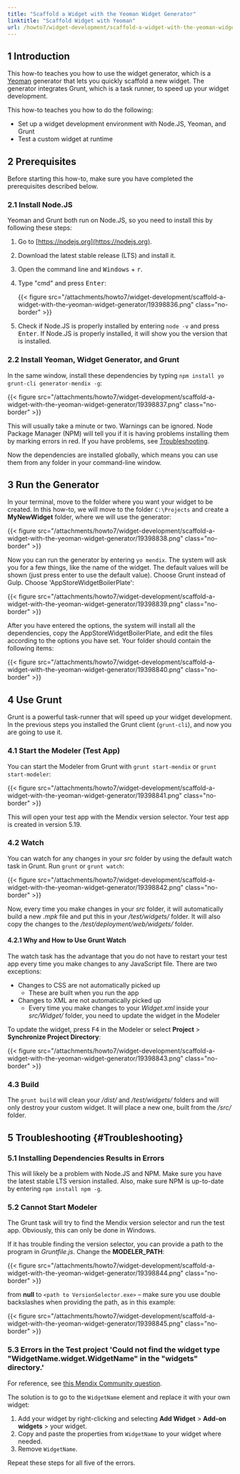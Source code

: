```yaml
---
title: "Scaffold a Widget with the Yeoman Widget Generator"
linktitle: "Scaffold Widget with Yeoman"
url: /howto7/widget-development/scaffold-a-widget-with-the-yeoman-widget-generator/
---
```


## 1 Introduction

This how-to teaches you how to use the widget generator, which is a [Yeoman](https://yeoman.io/) generator that lets you quickly scaffold a new widget. The generator integrates Grunt, which is a task runner, to speed up your widget development.

This how-to teaches you how to do the following:

* Set up a widget development environment with Node.JS, Yeoman, and Grunt
* Test a custom widget at runtime

## 2 Prerequisites

Before starting this how-to, make sure you have completed the prerequisites described below.

### 2.1 Install Node.JS

Yeoman and Grunt both run on Node.JS, so you need to install this by following these steps:

1. Go to [https://nodejs.org](https://nodejs.org).
2. Download the latest stable release (LTS) and install it.
3. Open the command line and <kbd>Windows</kbd> + <kbd>r</kbd>.
4. Type "cmd" and press <kbd>Enter</kbd>:

    {{< figure src="/attachments/howto7/widget-development/scaffold-a-widget-with-the-yeoman-widget-generator/19398836.png" class="no-border" >}}

5. Check if Node.JS is properly installed by entering `node -v` and press <kbd>Enter</kbd>. If Node.JS is properly installed, it will show you the version that is installed.

### 2.2 Install Yeoman, Widget Generator, and Grunt

In the same window, install these dependencies by typing `npm install yo grunt-cli generator-mendix -g`:

{{< figure src="/attachments/howto7/widget-development/scaffold-a-widget-with-the-yeoman-widget-generator/19398837.png" class="no-border" >}}

This will usually take a minute or two. Warnings can be ignored. Node Package Manager (NPM) will tell you if it is having problems installing them by marking errors in red. If you have problems, see [Troubleshooting](#Troubleshooting).

Now the dependencies are installed globally, which means you can use them from any folder in your command-line window.

## 3 Run the Generator

In your terminal, move to the folder where you want your widget to be created. In this how-to, we will move to the folder `C:\Projects` and create a **MyNewWidget** folder, where we will use the generator:

{{< figure src="/attachments/howto7/widget-development/scaffold-a-widget-with-the-yeoman-widget-generator/19398838.png" class="no-border" >}}

Now you can run the generator by entering `yo mendix`. The system will ask you for a few things, like the name of the widget. The default values will be shown (just press enter to use the default value). Choose Grunt instead of Gulp. Choose 'AppStoreWidgetBoilerPlate':

{{< figure src="/attachments/howto7/widget-development/scaffold-a-widget-with-the-yeoman-widget-generator/19398839.png" class="no-border" >}}

After you have entered the options, the system will install all the dependencies, copy the AppStoreWidgetBoilerPlate, and edit the files according to the options you have set. Your folder should contain the following items:

{{< figure src="/attachments/howto7/widget-development/scaffold-a-widget-with-the-yeoman-widget-generator/19398840.png" class="no-border" >}}

## 4 Use Grunt

Grunt is a powerful task-runner that will speed up your widget development. In the previous steps you installed the Grunt client (`grunt-cli`), and now you are going to use it.

### 4.1 Start the Modeler (Test App)

You can start the Modeler from Grunt with `grunt start-mendix` or `grunt start-modeler`:

{{< figure src="/attachments/howto7/widget-development/scaffold-a-widget-with-the-yeoman-widget-generator/19398841.png" class="no-border" >}}

This will open your test app with the Mendix version selector. Your test app is created in version 5.19.

### 4.2 Watch

You can watch for any changes in your *src* folder by using the default watch task in Grunt. Run `grunt` or `grunt watch`:

{{< figure src="/attachments/howto7/widget-development/scaffold-a-widget-with-the-yeoman-widget-generator/19398842.png" class="no-border" >}}

Now, every time you make changes in your *src* folder, it will automatically build a new *.mpk* file and put this in your */test/widgets/* folder. It will also copy the changes to the */test/deployment/web/widgets/* folder.

#### 4.2.1 Why and How to Use Grunt Watch

The watch task has the advantage that you do not have to restart your test app every time you make changes to any JavaScript file. There are two exceptions:

* Changes to CSS are not automatically picked up
    * These are built when you run the app
* Changes to XML are not automatically picked up
    * Every time you make changes to your *Widget.xml* inside your *src/Widget/* folder, you need to update the widget in the Modeler

To update the widget, press <kbd>F4</kbd> in the Modeler or select **Project** > **Synchronize Project Directory**:

{{< figure src="/attachments/howto7/widget-development/scaffold-a-widget-with-the-yeoman-widget-generator/19398843.png" class="no-border" >}}

### 4.3 Build

The `grunt build` will clean your */dist/* and */test/widgets/* folders and will only destroy your custom widget. It will place a new one, built from the */src/* folder.

## 5 Troubleshooting {#Troubleshooting}

### 5.1 Installing Dependencies Results in Errors

This will likely be a problem with Node.JS and NPM. Make sure you have the latest stable LTS version installed. Also, make sure NPM is up-to-date by entering `npm install npm -g`.

### 5.2 Cannot Start Modeler

The Grunt task will try to find the Mendix version selector and run the test app. Obviously, this can only be done in Windows.

If it has trouble finding the version selector, you can provide a path to the program in *Gruntfile.js*. Change the **MODELER_PATH**:

{{< figure src="/attachments/howto7/widget-development/scaffold-a-widget-with-the-yeoman-widget-generator/19398844.png" class="no-border" >}}

from **null** to `<path to VersionSelector.exe>` – make sure you use double backslashes when providing the path, as in this example:

{{< figure src="/attachments/howto7/widget-development/scaffold-a-widget-with-the-yeoman-widget-generator/19398845.png" class="no-border" >}}

### 5.3 Errors in the Test project 'Could not find the widget type "WidgetName.widget.WidgetName" in the "widgets" directory.'

For reference, see [this Mendix Community question](https://community.mendix.com/link/questions/9428).

The solution is to go to the `WidgetName` element and replace it with your own widget:

1. Add your widget by right-clicking and selecting **Add Widget** > **Add-on widgets** > your widget.
2. Copy and paste the properties from `WidgetName` to your widget where needed.
3. Remove `WidgetName`.

Repeat these steps for all five of the errors.
